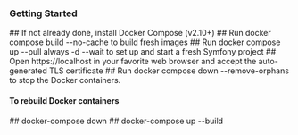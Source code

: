 <h3>Getting Started</h3>
## If not already done, install Docker Compose (v2.10+)
## Run docker compose build --no-cache to build fresh images
## Run docker compose up --pull always -d --wait to set up and start a fresh Symfony project
## Open https://localhost in your favorite web browser and accept the auto-generated TLS certificate
## Run docker compose down --remove-orphans to stop the Docker containers.
<h4>To rebuild Docker containers</h4>
## docker-compose down
## docker-compose up --build